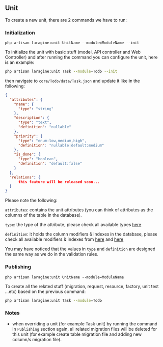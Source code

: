 ## Unit

To create a new unit, there are 2 commands we have to run:

### Initialization

`php artisan laragine:unit UnitName --module=ModuleName --init`

To initialize the unit with basic stuff (model, API controller and Web Controller) and after running the command you can configure the unit, here is an example:

```bash
php artisan laragine:unit Task --module=Todo --init
```

then navigate to `core/Todo/data/Task.json` and update it like in the following:

```json
{
  "attributes": {
    "name": {
      "type": "string"
    },
    "description": {
      "type": "text",
      "definition": "nullable"
    },
    "priority": {
      "type": "enum:low,medium,high",
      "definition": "nullable|default:medium"
    },
    "is_done": {
      "type": "boolean",
      "definition": "default:false"
    }
  },
  "relations": {
      this feature will be released soon...
  }
}
```

Please note the following:

`attributes`: contains the unit attributes (you can think of attributes as the columns of the table in the database).

`type`: the type of the attribute, please check all available types [here](https://laravel.com/docs/8.x/migrations#available-column-types)

`definition`: it holds the column modifiers & indexes in the database, please check all available modifiers & indexes from [here](https://laravel.com/docs/8.x/migrations#column-modifiers) and [here](https://laravel.com/docs/8.x/migrations#available-index-types)

You may have noticed that the values in `type` and `definition` are designed the same way as we do in the validation rules.

### Publishing

`php artisan laragine:unit UnitName --module=ModuleName`

To create all the related stuff (migration, request, resource, factory, unit test ...etc) based on the previous command:

```bash
php artisan laragine:unit Task --module=Todo
```

### Notes

* when overriding a unit (for example Task unit) by running the command in `Publishing` section again, all related migration files will be deleted for this unit (for example create table migration file and adding new column/s migration file).
